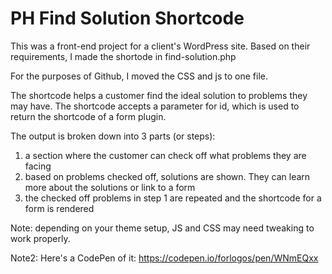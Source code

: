 # PH Find Solution Shortcode

This was a front-end project for a client's WordPress site. Based on their requirements, I made the shortode in find-solution.php

For the purposes of Github, I moved the CSS and js to one file.

The shortcode helps a customer find the ideal solution to problems they may have. The shortcode accepts a parameter for id, which is used to return the shortcode of a form plugin.

The output is broken down into 3 parts (or steps):
1. a section where the customer can check off what problems they are facing
2. based on problems checked off, solutions are shown. They can learn more about the solutions or link to a form
3. the checked off problems in step 1 are repeated and the shortcode for a form is rendered

Note: depending on your theme setup, JS and CSS may need tweaking to work properly.

Note2: Here's a CodePen of it: https://codepen.io/forlogos/pen/WNmEQxx
